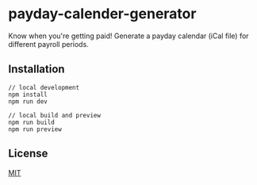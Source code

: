 # payday-calender-generator
Know when you're getting paid! Generate a payday calendar (iCal file) for different payroll periods.

## Installation
```
// local development
npm install
npm run dev

// local build and preview
npm run build
npm run preview
```

## License
[MIT](https://choosealicense.com/licenses/mit/)

